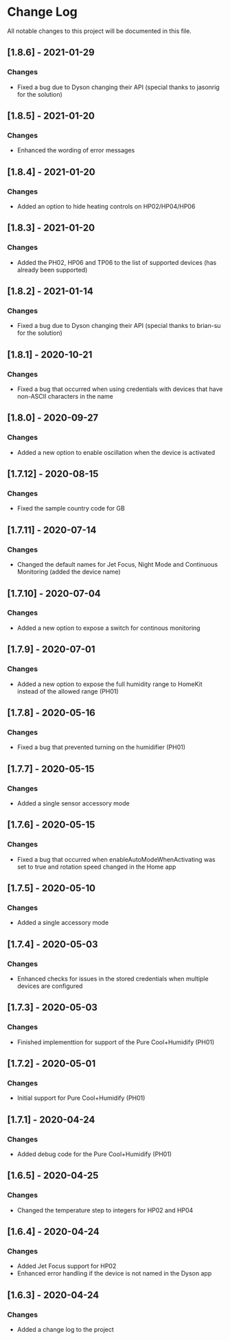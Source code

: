 # Change Log
All notable changes to this project will be documented in this file.

## [1.8.6] - 2021-01-29
### Changes
- Fixed a bug due to Dyson changing their API (special thanks to jasonrig for the solution)

## [1.8.5] - 2021-01-20
### Changes
- Enhanced the wording of error messages

## [1.8.4] - 2021-01-20
### Changes
- Added an option to hide heating controls on HP02/HP04/HP06

## [1.8.3] - 2021-01-20
### Changes
- Added the PH02, HP06 and TP06 to the list of supported devices (has already been supported)

## [1.8.2] - 2021-01-14
### Changes
- Fixed a bug due to Dyson changing their API (special thanks to brian-su for the solution)

## [1.8.1] - 2020-10-21
### Changes
- Fixed a bug that occurred when using credentials with devices that have non-ASCII characters in the name

## [1.8.0] - 2020-09-27
### Changes
- Added a new option to enable oscillation when the device is activated

## [1.7.12] - 2020-08-15
### Changes
- Fixed the sample country code for GB

## [1.7.11] - 2020-07-14
### Changes
- Changed the default names for Jet Focus, Night Mode and Continuous Monitoring (added the device name)

## [1.7.10] - 2020-07-04
### Changes
- Added a new option to expose a switch for continous monitoring

## [1.7.9] - 2020-07-01
### Changes
- Added a new option to expose the full humidity range to HomeKit instead of the allowed range (PH01)

## [1.7.8] - 2020-05-16
### Changes
- Fixed a bug that prevented turning on the humidifier (PH01)

## [1.7.7] - 2020-05-15
### Changes
- Added a single sensor accessory mode

## [1.7.6] - 2020-05-15
### Changes
- Fixed a bug that occurred when enableAutoModeWhenActivating was set to true and rotation speed changed in the Home app

## [1.7.5] - 2020-05-10
### Changes
- Added a single accessory mode

## [1.7.4] - 2020-05-03
### Changes
- Enhanced checks for issues in the stored credentials when multiple devices are configured

## [1.7.3] - 2020-05-03
### Changes
- Finished implementtion for support of the Pure Cool+Humidify (PH01)

## [1.7.2] - 2020-05-01
### Changes
- Initial support for Pure Cool+Humidify (PH01)

## [1.7.1] - 2020-04-24
### Changes
- Added debug code for the Pure Cool+Humidify (PH01)

## [1.6.5] - 2020-04-25
### Changes
- Changed the temperature step to integers for HP02 and HP04

## [1.6.4] - 2020-04-24
### Changes
- Added Jet Focus support for HP02
- Enhanced error handling if the device is not named in the Dyson app

## [1.6.3] - 2020-04-24
### Changes
- Added a change log to the project
